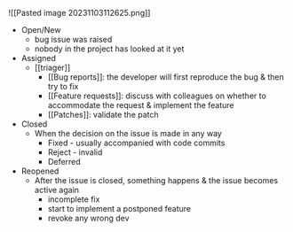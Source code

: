 ![[Pasted image 20231103112625.png]]
- Open/New
	- bug issue was raised
	- nobody in the project has looked at it yet
- Assigned
	- [[triager]]
		- [[Bug reports]]: the developer will first reproduce the bug & then try to fix
		- [[Feature requests]]: discuss with colleagues on whether to accommodate the request & implement the feature
		- [[Patches]]: validate the patch
- Closed
	- When the decision on the issue is made in any way
		- Fixed - usually accompanied with code commits
		- Reject - invalid
		- Deferred
- Reopened
	- After the issue is closed, something happens & the issue becomes active again
		- incomplete fix
		- start to implement a postponed feature
		- revoke any wrong dev